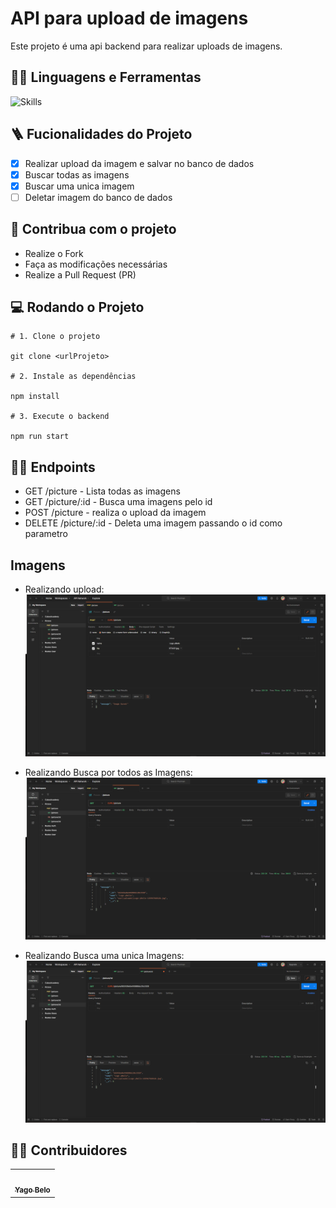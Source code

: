 # API para upload de imagens

  <p align="left">
Este projeto é uma api backend para realizar uploads de imagens.
  </p>

## :man_mechanic: Linguagens e Ferramentas

![Skills](https://skillicons.dev/icons?i=nodejs,js,express,mongodb)

## :ladder: Fucionalidades do Projeto

- [x] Realizar upload da imagem e salvar no banco de dados
- [x] Buscar todas as imagens
- [x] Buscar uma unica imagem
- [ ] Deletar imagem do banco de dados

## :triangular_flag_on_post: Contribua com o projeto

- Realize o Fork
- Faça as modificações necessárias
- Realize a Pull Request (PR)

## :computer: Rodando o Projeto

```shell
# 1. Clone o projeto

git clone <urlProjeto>

# 2. Instale as dependências

npm install

# 3. Execute o backend

npm run start

```

## :sassy_man: Endpoints

- GET /picture - Lista todas as imagens
- GET /picture/:id - Busca uma imagens pelo id
- POST /picture - realiza o upload da imagem
- DELETE /picture/:id - Deleta uma imagem passando o id como parametro

## Imagens

- Realizando upload:<br>
  <img src="https://github.com/yagobelo/API-upload-img/blob/master/imagensProject/Captura%20de%20tela%202023-10-09%20131455.png" width="500px" /> <br>

- Realizando Busca por todos as Imagens: <br>
  <img src="https://github.com/yagobelo/API-upload-img/blob/master/imagensProject/getAll.png" width="500px" /> <br>
  
- Realizando Busca uma unica Imagens: <br>
  <img src="https://github.com/yagobelo/API-upload-img/blob/master/imagensProject/getID.png" width="500px" /> <br>

## :technologist: Contribuidores

<table>
  <tr>
    <td align="center"><a href="https://github.com/yagobelo"><img src="https://avatars.githubusercontent.com/u/125224496?v=4" width="50px;" alt=""/><br /><sub><b>Yago Belo</b></sub></a><br /></td>
   
  </tr>
</table>
